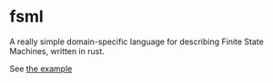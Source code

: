 # fsml

A really simple domain-specific language for describing Finite State Machines, written in rust.

See [the example](assets/simple-state-machine.fsml) 